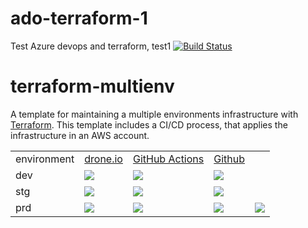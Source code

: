 # ado-terraform-1
Test Azure devops and terraform, test1
[![Build Status](https://dev.azure.com/1robroos/AzureDevOps_Terraform_test/_apis/build/status/1robroos.ado-terraform-1?branchName=dev)](https://dev.azure.com/1robroos/AzureDevOps_Terraform_test/_build/latest?definitionId=25&branchName=dev)

# terraform-multienv

A template for maintaining a multiple environments infrastructure with [Terraform](https://www.terraform.io/). This template includes a CI/CD process, that applies the infrastructure in an AWS account.

<table>
   <tr>
      <td>environment</td>
      <td><a href="https://github.com/unfor19/terraform-multienv/blob/dev/.drone.yml">drone.io</a></td>
      <td><a href="https://github.com/unfor19/terraform-multienv/blob/dev/.github/workflows/pipeline.yml">GitHub Actions</a></td>
      <td><a href="https://github.com/1robroos/ado-terraform-1/blob/dev/azure-pipelines.yml">Github</a></td>
   </tr>
   <tr>
      <td>dev</td>
      <td><a href="https://cloud.drone.io/unfor19/terraform-multienv"><img src="https://cloud.drone.io/api/badges/unfor19/terraform-multienv/status.svg?ref=refs/heads/dev" /></a></td>
      <td><a href="https://github.com/unfor19/terraform-multienv/actions?query=workflow%3Apipeline"><img src="https://github.com/unfor19/terraform-multienv/workflows/pipeline/badge.svg?branch=dev" /></a></td>
      <td><a href="https://github.com/1robroos/ado-terraform-1/badge_dev.html"><img src="https://github.com/1robroos/ado-terraform-1/blob/dev/badge_dev.html" /></a></td>
    
   </tr>
   <tr>
      <td>stg</td>
      <td><a href="https://cloud.drone.io/unfor19/terraform-multienv"><img src="https://cloud.drone.io/api/badges/unfor19/terraform-multienv/status.svg?ref=refs/heads/stg" /></a></td>
      <td><a href="https://github.com/unfor19/terraform-multienv/actions?query=workflow%3Apipeline"><img src="https://github.com/unfor19/terraform-multienv/workflows/pipeline/badge.svg?branch=stg" /></a></td>    
      <td><a href="https://app.circleci.com/pipelines/github/unfor19/terraform-multienv?branch=stg"><img src="https://circleci.com/gh/unfor19/terraform-multienv/tree/stg.svg?style=svg" /></a></td>
      <td><a href="https://dev.azure.com/1robroos/AzureDevOps_Terraform_test/_apis/build/status/1robroos.ado-terraform-1?branchName=stg)](https://dev.azure.com/1robroos/AzureDevOps_Terraform_test/_build/latest?definitionId=25&branchName=stg)" /></a></td>        
   </tr>
   <tr>
      <td>prd</td>
      <td><a href="https://cloud.drone.io/unfor19/terraform-multienv"><img src="https://cloud.drone.io/api/badges/unfor19/terraform-multienv/status.svg?ref=refs/heads/prd" /></a></td>
      <td><a href="https://github.com/unfor19/terraform-multienv/actions?query=workflow%3Apipeline"><img src="https://github.com/unfor19/terraform-multienv/workflows/pipeline/badge.svg?branch=prd" /></a></td>
      <td><a href="https://app.circleci.com/pipelines/github/unfor19/terraform-multienv?branch=prd"><img src="https://circleci.com/gh/unfor19/terraform-multienv/tree/prd.svg?style=svg" /></a></td>
      <td><a href="https://travis-ci.com/github/unfor19/terraform-multienv"><img src="https://travis-ci.com/unfor19/terraform-multienv.svg?branch=prd" /></a></td>        
   </tr>
</table>